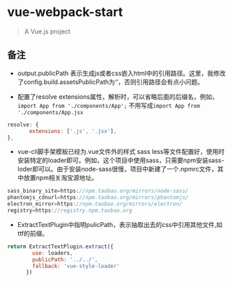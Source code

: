 # vue-webpack-start

> A Vue.js project

## 备注

- output.publicPath 表示生成js或者css嵌入html中的引用路径。这里，我修改了config.build.assetsPublicPath为‘’，否则引用路径会有点小问题。

- 配置了resolve extensions属性，解析时，可以省略后面的后缀名，例如，`import App from './components/App';` 不用写成`import App from './components/App.jsx`
```javascript
resolve: {
       extensions: ['.js', '.jsx'],
},
```
- vue-cli脚手架模板已经为.vue文件外的样式 sass less等文件配置好，使用时安装特定的loader即可。例如，这个项目中使用sass，只需要npm安装sass-loder即可以。由于安装node-sass很慢，项目中新建了一个.npmrc文件，其中放置npm相关淘宝源地址。
```javascript
sass_binary_site=https://npm.taobao.org/mirrors/node-sass/
phantomjs_cdnurl=https://npm.taobao.org/mirrors/phantomjs/
electron_mirror=https://npm.taobao.org/mirrors/electron/
registry=https://registry.npm.taobao.org
```

-  ExtractTextPlugin中指明pulicPath，表示抽取出去的css中引用其他文件,如ttf的前缀。
```javascript
return ExtractTextPlugin.extract({
        use: loaders,
        publicPath: '../../',
        fallback: 'vue-style-loader'
      })
```
